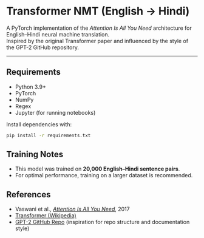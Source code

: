 # Transformer NMT (English → Hindi)

A PyTorch implementation of the *Attention Is All You Need* architecture for English–Hindi neural machine translation.  
Inspired by the original Transformer paper and influenced by the style of the GPT-2 GitHub repository.

---

## Requirements

- Python 3.9+
- PyTorch
- NumPy
- Regex
- Jupyter (for running notebooks)

Install dependencies with:

```bash
pip install -r requirements.txt
```

## Training Notes

- This model was trained on **20,000 English–Hindi sentence pairs**.
- For optimal performance, training on a larger dataset is recommended.

## References

- Vaswani et al., [_Attention Is All You Need_](https://arxiv.org/abs/1706.03762), 2017  
- [Transformer (Wikipedia)](https://en.wikipedia.org/wiki/Transformer_(deep_learning_architecture))  
- [GPT-2 GitHub Repo](https://github.com/openai/gpt-2) (inspiration for repo structure and documentation style)
